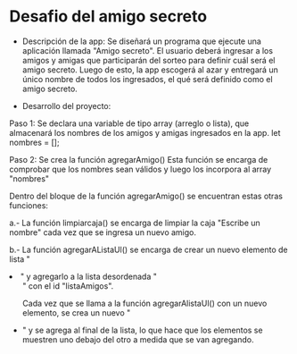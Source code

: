 <h1>Desafio del amigo secreto</h1>

- Descripción de la app: Se diseñará  un programa que ejecute una aplicación llamada "Amigo secreto".
El usuario deberá ingresar a los amigos y amigas que participarán del sorteo para definir cuál será el amigo secreto.
Luego de esto, la app escogerá al azar y entregará un único nombre de todos los ingresados, el qué será definido como el amigo secreto.

- Desarrollo del proyecto:

Paso 1: Se declara una variable de tipo array (arreglo o lista), que almacenará los nombres de los amigos y amigas ingresados en la app.
    let nombres = [];

Paso 2: Se crea la función agregarAmigo()
Esta función se encarga de comprobar que los nombres sean válidos y luego los incorpora al array "nombres"

Dentro del bloque de la función agregarAmigo() se encuentran estas otras funciones:

a.- La función limpiarcaja() se encarga de limpiar la caja "Escribe un nombre" cada vez que se ingresa un nuevo amigo.

b.- La función agregarAListaUl() se encarga de crear un nuevo elemento de lista "<li>" y agregarlo a la lista desordenada "<ul>" con el id "listaAmigos". 

Cada vez que se llama a la función agregarAlistaUl() con un nuevo elemento, se crea un nuevo "<li>" y se agrega al final de la lista, lo que hace que los elementos se muestren uno debajo del otro a medida que se van agregando.